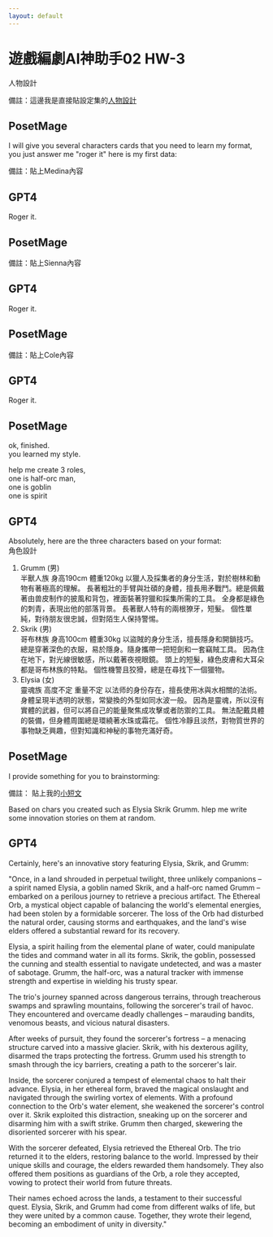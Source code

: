 ```yaml
---
layout: default
---
```


# 遊戲編劇AI神助手02 HW-3

人物設計

備註：這邊我是直接貼設定集的[人物設計](https://posetmage.com/Portfolio/Siegel%20Battle/character)

## PosetMage
I will give you several characters cards that you need to learn my format,
you just answer me "roger it"
here is my first data:

備註：貼上Medina內容

## GPT4
Roger it.

## PosetMage
備註：貼上Sienna內容

## GPT4
Roger it.

## PosetMage
備註：貼上Cole內容

## GPT4
Roger it.

## PosetMage
ok, finished.  
you learned my style.  

help me create 3 roles,  
one is half-orc man,  
one is goblin  
one is spirit  

## GPT4
Absolutely, here are the three characters based on your format:  
角色設計  
1.	Grumm (男)  
半獸人族 身高190cm 體重120kg 以獵人及採集者的身分生活，對於樹林和動物有著極高的理解。 長著粗壯的手臂與壯碩的身體，擅長用矛戰鬥。總是佩戴著由兽皮制作的披風和背包，裡面裝著狩獵和採集所需的工具。 全身都是綠色的刺青，表現出他的部落背景。 長著獸人特有的兩根獠牙，短髮。 個性單純，對待朋友很忠誠，但對陌生人保持警惕。  
2.	Skrik (男)  
哥布林族 身高100cm 體重30kg 以盜賊的身分生活，擅長隱身和開鎖技巧。 總是穿著深色的衣服，易於隱身。隨身攜帶一把短劍和一套竊賊工具。 因為住在地下，對光線很敏感，所以戴著夜視眼鏡。 頭上的短髮，綠色皮膚和大耳朵都是哥布林族的特點。 個性機警且狡猾，總是在尋找下一個獵物。  
3.	Elysia (女)  
靈魂族 高度不定 重量不定 以法师的身份存在，擅長使用冰與水相關的法術。 身體呈現半透明的狀態，常變換的外型如同水波一般。 因為是靈魂，所以沒有實體的武器，但可以將自己的能量聚焦成攻擊或者防禦的工具。 無法配戴具體的裝備，但身體周圍總是環繞著水珠或霜花。 個性冷靜且淡然，對物質世界的事物缺乏興趣，但對知識和神秘的事物充滿好奇。  
  

## PosetMage
I provide something for you to brainstorming:

備註： 貼上我的[小短文](https://m.facebook.com/posetmage/posts/pfbid04Ny68KkZBUPGgi2mAYhwccjqaU32eYBCUzAZhR5ZMrucFXy7dASLkWAtHDSPELSql)

Based on chars you created such as Elysia Skrik Grumm.
hlep me write some innovation stories on them at random.

## GPT4
Certainly, here's an innovative story featuring Elysia, Skrik, and Grumm:

"Once, in a land shrouded in perpetual twilight, three unlikely companions – a spirit named Elysia, a goblin named Skrik, and a half-orc named Grumm – embarked on a perilous journey to retrieve a precious artifact. The Ethereal Orb, a mystical object capable of balancing the world's elemental energies, had been stolen by a formidable sorcerer. The loss of the Orb had disturbed the natural order, causing storms and earthquakes, and the land's wise elders offered a substantial reward for its recovery.

Elysia, a spirit hailing from the elemental plane of water, could manipulate the tides and command water in all its forms. Skrik, the goblin, possessed the cunning and stealth essential to navigate undetected, and was a master of sabotage. Grumm, the half-orc, was a natural tracker with immense strength and expertise in wielding his trusty spear.

The trio's journey spanned across dangerous terrains, through treacherous swamps and sprawling mountains, following the sorcerer's trail of havoc. They encountered and overcame deadly challenges – marauding bandits, venomous beasts, and vicious natural disasters.

After weeks of pursuit, they found the sorcerer's fortress – a menacing structure carved into a massive glacier. Skrik, with his dexterous agility, disarmed the traps protecting the fortress. Grumm used his strength to smash through the icy barriers, creating a path to the sorcerer's lair.

Inside, the sorcerer conjured a tempest of elemental chaos to halt their advance. Elysia, in her ethereal form, braved the magical onslaught and navigated through the swirling vortex of elements. With a profound connection to the Orb's water element, she weakened the sorcerer's control over it. Skrik exploited this distraction, sneaking up on the sorcerer and disarming him with a swift strike. Grumm then charged, skewering the disoriented sorcerer with his spear.

With the sorcerer defeated, Elysia retrieved the Ethereal Orb. The trio returned it to the elders, restoring balance to the world. Impressed by their unique skills and courage, the elders rewarded them handsomely. They also offered them positions as guardians of the Orb, a role they accepted, vowing to protect their world from future threats.

Their names echoed across the lands, a testament to their successful quest. Elysia, Skrik, and Grumm had come from different walks of life, but they were united by a common cause. Together, they wrote their legend, becoming an embodiment of unity in diversity."
